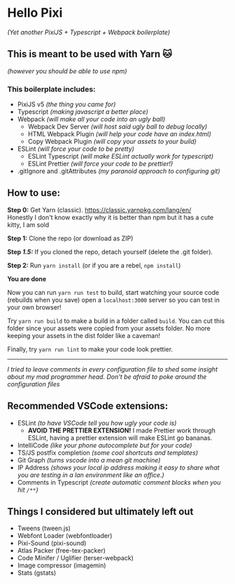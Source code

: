 # Hello Pixi
*(Yet another PixiJS + Typescript + Webpack boilerplate)*

## This is meant to be used with Yarn 🐱 
*(however you should be able to use npm)*

### This boilerplate includes:
- PixiJS v5 *(the thing you came for)*
- Typescript *(making javascript a better place)*
- Webpack *(will make all your code into an ugly ball)*
  - Webpack Dev Server *(will host said ugly ball to debug locally)*
  - HTML Webpack Plugin *(will help your code have an index.html)* 
  - Copy Webpack Plugin *(will copy your assets to your build)*
- ESLint *(will force your code to be pretty)*
  - ESLint Typescript *(will make ESLint actually work for typescript)*
  - ESLint Prettier *(will force your code to be prettier!)*
- .gitIgnore and .gitAttributes *(my paranoid approach to configuring git)*

## How to use:

**Step 0:** Get Yarn (classic). https://classic.yarnpkg.com/lang/en/  
Honestly I don't know exactly why it is better than npm but it has a cute kitty, I am sold

**Step 1:** Clone the repo (or download as ZIP)

**Step *1.5:*** If you cloned the repo, detach yourself (delete the .git folder).

**Step 2:** Run `yarn install` (or if you are a rebel, `npm install`)

**You are done**  

Now you can run `yarn run test` to build, start watching your source code (rebuilds when you save) open a `localhost:3000` server so you can test in your own browser!

Try `yarn run build` to make a build in a folder called `build`. You can cut this folder since your assets were copied from your assets folder. No more keeping your assets in the dist folder like a caveman!

Finally, try `yarn run lint` to make your code look prettier.

---

*I tried to leave comments in every configuration file to shed some insight about my mad programmer head. Don't be afraid to poke around the configuration files*

## Recommended VSCode extensions:
- ESLint *(to have VSCode tell you how ugly your code is)*
  - **AVOID THE PRETTIER EXTENSION!** I made Prettier work through ESLint, having a prettier extension will make ESLint go bananas.
- IntelliCode *(like your phone autocomplete but for your code)*
- TS/JS postfix completion *(some cool shortcuts and templates)*
- Git Graph *(turns vscode into a mean git machine)*
- IP Address *(shows your local ip address making it easy to share what you are testing in a lan environment like an office.)*
- Comments in Typescript *(create automatic comment blocks when you hit `/**`)*

## Things I considered but ultimately left out
- Tweens (tween.js)
- Webfont Loader (webfontloader)
- Pixi-Sound (pixi-sound)
- Atlas Packer (free-tex-packer)
- Code Minifer / Uglifier (terser-webpack)
- Image compressor (imagemin)
- Stats (gstats)
